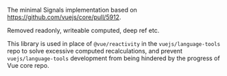 The minimal Signals implementation based on https://github.com/vuejs/core/pull/5912.

Removed readonly, writeable computed, deep ref etc.

This library is used in place of `@vue/reactivity` in the `vuejs/language-tools` repo to solve excessive computed recalculations, and prevent `vuejs/language-tools` development from being hindered by the progress of Vue core repo.
